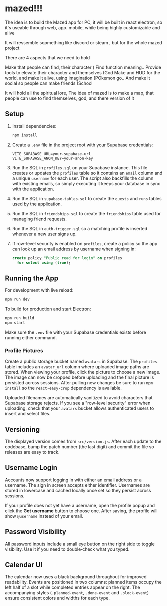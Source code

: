 # mazed!!!

The idea is to build the Mazed app for PC, it will be built in react electron, so it's useable through web, app. mobile, while being highly customizable and alive

It will ressemble sopmething like discord or steam , but for the whole mazed project

There are 4 aspects that we need to hold

Make that people can find, their character ( Find function meaning..
Provide tools to elevate their character and themselves (God
Make and HUD for the world, and make it alive, using imagination (POkemon go..
And make it social so people can make friends (School

It will hold all the spiritual lore,
The idea of mazed is to make a map, that people can use to find themselves, god, and there version of it

## Setup

1. Install dependencies:
   ```bash
   npm install
   ```
2. Create a `.env` file in the project root with your Supabase credentials:

   ```
   VITE_SUPABASE_URL=your-supabase-url
   VITE_SUPABASE_ANON_KEY=your-anon-key
   ```

3. Run the SQL in `profiles.sql` on your Supabase instance. This file creates
   or updates the `profiles` table so it contains an `email` column and a
   unique `username` for each user. The script also backfills the column with
   existing emails, so simply executing it keeps your database in sync with the
   application.

4. Run the SQL in `supabase-tables.sql` to create the `quests` and `runs`
   tables used by the application.
5. Run the SQL in `friendships.sql` to create the `friendships` table used for
   managing friend requests.
6. Run the SQL in `auth-trigger.sql` so a matching profile is inserted whenever
   a new user signs up.
7. If row-level security is enabled on `profiles`, create a policy so the
   app can look up an email address by username when signing in:

   ```sql
   create policy "Public read for login" on profiles
     for select using (true);
   ```

## Running the App

For development with live reload:

```bash
npm run dev
```

To build for production and start Electron:

```bash
npm run build
npm start
```

Make sure the `.env` file with your Supabase credentials exists before running either command.

### Profile Pictures

Create a public storage bucket named `avatars` in Supabase. The `profiles`
table includes an `avatar_url` column where uploaded image paths are stored.
When viewing your profile, click the picture to choose a new image. The image
can now be cropped before uploading and the final picture is persisted across
sessions. After pulling new changes be sure to run `npm install` so the
`react-easy-crop` dependency is available.

Uploaded filenames are automatically sanitized to avoid characters that
Supabase storage rejects. If you see a "row-level security" error when uploading,
check that your `avatars` bucket allows authenticated users to insert and select
files.

## Versioning

The displayed version comes from `src/version.js`. After each update to the
codebase, bump the patch number (the last digit) and commit the file so
releases are easy to track.

## Username Login

Accounts now support logging in with either an email address or a username.
The sign in screen accepts either identifier. Usernames are stored in
lowercase and cached locally once set so they persist across sessions.

If your profile does not yet have a username, open the profile popup and click
the **Get username** button to choose one. After saving, the profile will show
`@username` instead of your email.

## Password Visibility

All password inputs include a small eye button on the right side to toggle
visibility. Use it if you need to double‑check what you typed.

## Calendar UI

The calendar now uses a black background throughout for improved readability.
Events are positioned in two columns: planned items occupy the left half of a
slot while completed entries appear on the right. The accompanying styles
(`.planned-event`, `.done-event` and `.block-event`) ensure consistent colors
and widths for each type.

